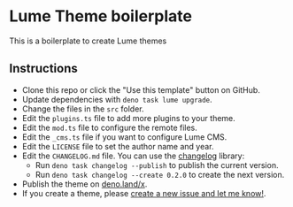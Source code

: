 # Lume Theme boilerplate

This is a boilerplate to create Lume themes

## Instructions

- Clone this repo or click the "Use this template" button on GitHub.
- Update dependencies with `deno task lume upgrade`.
- Change the files in the `src` folder.
- Edit the `plugins.ts` file to add more plugins to your theme.
- Edit the `mod.ts` file to configure the remote files.
- Edit the `_cms.ts` file if you want to configure Lume CMS.
- Edit the `LICENSE` file to set the author name and year.
- Edit the `CHANGELOG.md` file. You can use the
  [changelog](https://github.com/oscarotero/keep-a-changelog) library:
  - Run `deno task changelog --publish` to publish the current version.
  - Run `deno task changelog --create 0.2.0` to create the next version.
- Publish the theme on [deno.land/x](https://deno.land/x).
- If you create a theme, please
  [create a new issue and let me know!](https://github.com/lumeland/themes/issues).
